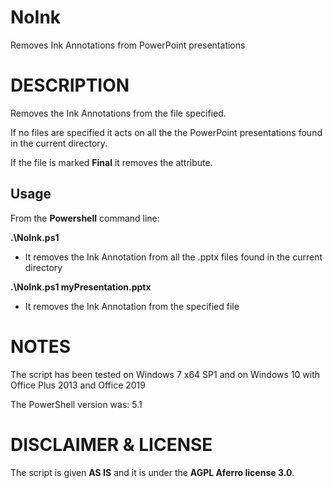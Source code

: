 # NoInk

Removes Ink Annotations from PowerPoint presentations

# DESCRIPTION

Removes the Ink Annotations from the file specified. 

If no files are specified it acts on all the the PowerPoint presentations found in the current directory.

If the file is marked **Final** it removes the attribute.

## Usage

From the **Powershell** command line:

**.\NoInk.ps1** 
- It removes the Ink Annotation from all the .pptx files found in the current directory

**.\NoInk.ps1 myPresentation.pptx**
- It removes the Ink Annotation from the specified file

# NOTES
The script has been tested on Windows 7 x64 SP1 and on Windows 10 with Office Plus 2013 and Office 2019

The PowerShell version was: 5.1
# DISCLAIMER & LICENSE
The script is given **AS IS** and it is under the **AGPL Aferro license 3.0**.